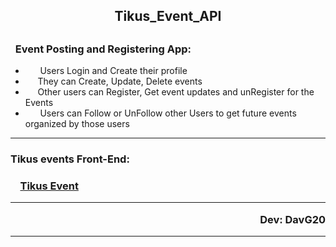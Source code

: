 <h2 align="center">Tikus_Event_API<h2>



### &nbsp; Event Posting and Registering App: <br>

* &nbsp; &nbsp; &nbsp; Users Login and Create their profile <br>
* &nbsp; &nbsp;&nbsp; They can Create, Update, Delete events <br>
* &nbsp; &nbsp;&nbsp; Other users can Register, Get event updates and unRegister for the Events<br>
* &nbsp; &nbsp; &nbsp; Users can Follow or UnFollow other Users to get future events organized by those users<br>
 

---

<h3>Tikus events Front-End:<h3>
&nbsp; &nbsp; <a href="https://github.com/DavG20/Tikus_Event">Tikus Event<a>







---

<div align="end">Dev: DavG20<div>
  

---